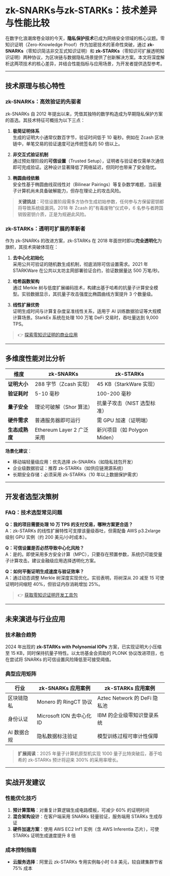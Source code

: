 # zk-SNARKs与zk-STARKs：技术差异与性能比较

在数字化浪潮席卷全球的今天，**隐私保护技术**已成为网络安全领域的核心议题。零知识证明（Zero-Knowledge Proof）作为加密技术的革命性突破，通过 **zk-SNARKs**（零知识简洁非交互式知识证明）和 **zk-STARKs**（零知识可扩展透明知识证明）两种协议，为区块链与数据隐私场景提供了创新解决方案。本文将深度解析这两项技术的核心差异，并结合性能指标与应用场景，为开发者提供选型参考。

---

## 技术原理与核心特性

### zk-SNARKs：高效验证的先驱者
zk-SNARKs 自 2012 年提出以来，凭借其独特的数学构造成为早期隐私保护方案的首选。其技术特征可概括为以下三点：

1. **极简证明体系**  
   生成的证明大小通常仅数百字节，验证时间低于 10 毫秒。例如在 Zcash 区块链中，单笔交易的验证速度可达传统签名的 50 倍以上。

2. **非交互式验证机制**  
   通过预处理阶段的**可信设置**（Trusted Setup），证明者与验证者仅需单次通信即可完成验证。这种设计显著降低了网络延迟，但同时也带来了安全隐忧。

3. **椭圆曲线依赖**  
   安全性基于椭圆曲线双线性对（Bilinear Pairings）等复杂数学难题，当前量子计算机尚未具备破解能力，但存在理论上的攻击风险。

> **关键挑战**：可信设置阶段需多方协作生成初始参数，任何参与方保留密钥都将导致系统级漏洞。2018 年 Zcash 的"有毒废物"仪式中，6 名参与者跨国销毁密钥介质，正是为规避此风险。

### zk-STARKs：透明可扩展的革新者
作为 zk-SNARKs 的改进方案，zk-STARKs 在 2018 年面世时即以**完全透明化**为旗帜，其技术突破体现在：

1. **去中心化初始化**  
   采用公共可验证的随机数生成机制，彻底消除可信设置需求。2021 年 STARKWare 在公共以太坊主网部署验证合约，验证数据量达 500 万笔/秒。

2. **哈希函数架构**  
   通过 Merkle 树与低度扩展编码技术，构建出基于哈希的抗量子计算安全模型。实验数据显示，其抗量子攻击强度比椭圆曲线方案提升 3 个数量级。

3. **线性扩展优势**  
   证明生成时间与计算复杂度呈准线性关系，适用于 AI 训练数据验证等大规模计算场景。StarkEx 系统在处理 100 万笔 DeFi 交易时，吞吐量达到 9,000 TPS。

> 👉 [探索零知识证明的商业应用](https://bit.ly/okx_welcome)

---

## 多维度性能对比分析

| 维度          | zk-SNARKs                  | zk-STARKs                  |
|---------------|----------------------------|----------------------------|
| **证明大小**  | 288 字节（Zcash 实现）     | 45 KB（StarkWare 实现）    |
| **验证耗时**  | 5-10 毫秒                  | 100-200 毫秒               |
| **量子安全**  | 理论可破解（Shor 算法）    | 抗量子攻击（NIST 选型标准）|
| **硬件需求**  | 普通服务器即可运行         | 需 GPU 加速（证明端）      |
| **生态成熟度**| Ethereum Layer 2 广泛采用  | 新兴项目（如 Polygon Miden）|

**场景化建议**：  
- 移动端轻量级应用：优先选择 zk-SNARKs（如隐私钱包开发）  
- 企业级数据验证：推荐 zk-STARKs（如供应链溯源系统）  
- 长期安全存储：必须采用 zk-STARKs（10 年以上数据保护需求）

---

## 开发者选型决策树

### FAQ：技术选型常见问题

**Q：我的项目需要处理 10 万 TPS 的支付交易，哪种方案更合适？**  
A：zk-STARKs 的线性扩展特性可支撑该量级吞吐，但需配备 AWS p3.2xlarge 级别 GPU 实例（约 200 美元/小时成本）。

**Q：可信设置是否必然导致中心化风险？**  
A：是的。即使采用多方安全计算（MPC），只要存在预置参数，系统仍可能受量子计算攻击。建议金融级应用选择透明化方案。

**Q：如何平衡证明生成速度与验证效率？**  
A：通过动态调整 Merkle 树深度实现优化。实验表明，将树深从 20 减至 15 可使证明时间缩短 40%，但验证内存消耗增加 25%。

> 👉 [获取零知识证明开发工具包](https://bit.ly/okx_welcome)

---

## 未来演进与行业应用

### 技术融合趋势
2024 年出现的 **zk-STARKs with Polynomial IOPs** 方案，已实现证明大小压缩至 15 KB，同时保持抗量子特性。以太坊基金会资助的 PLONK 协议改进项目，也在尝试将 SNARKs 的可信设置风险降低至可接受阈值。

### 典型应用矩阵

| 行业          | zk-SNARKs 应用案例         | zk-STARKs 应用案例          |
|---------------|----------------------------|-----------------------------|
| 区块链隐私    | Monero 的 RingCT 协议      | Aztec Network 的 DeFi 隐私池|
| 身份认证      | Microsoft ION 去中心化ID   | IBM 的企业级零知识登录系统  |
| AI 数据合规   | 隐私数据标注验证           | 模型训练过程可审计性保障     |

> **扩展阅读**：2025 年量子计算机原型机实现 1000 量子比特突破后，基于哈希的 zk-STARKs 预计将迎来 300% 的采用率增长。

---

## 实战开发建议

### 性能优化技巧
1. **预计算策略**：对重复计算逻辑生成电路模板，可减少 60% 的证明时间  
2. **混合架构设计**：在客户端采用 SNARKs 轻量验证，服务端用 STARKs 生成存证  
3. **硬件加速方案**：使用 AWS EC2 Inf1 实例（含 AWS Inferentia 芯片），可使 STARKs 证明生成速度提升 8 倍

### 成本控制指南
- **云服务选择**：阿里云 zk-STARKs 专用实例每小时 0.8 美元，较自建集群节省 75% 成本  